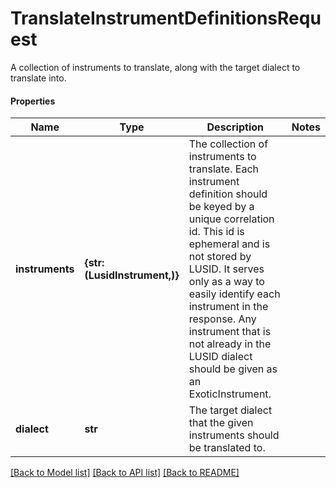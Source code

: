 # TranslateInstrumentDefinitionsRequest

A collection of instruments to translate, along with the target dialect to translate into.

#### Properties
Name | Type | Description | Notes
------------ | ------------- | ------------- | -------------
**instruments** | **{str: (LusidInstrument,)}** | The collection of instruments to translate.                Each instrument definition should be keyed by a unique correlation id. This id is ephemeral  and is not stored by LUSID. It serves only as a way to easily identify each instrument in the response.                Any instrument that is not already in the LUSID dialect should be given as an ExoticInstrument. | 
**dialect** | **str** | The target dialect that the given instruments should be translated to. | 

[[Back to Model list]](../README.md#documentation-for-models) [[Back to API list]](../README.md#documentation-for-api-endpoints) [[Back to README]](../README.md)

